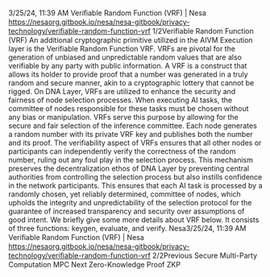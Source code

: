 3/25/24, 11:39 AM Veriﬁable Random Function (VRF) | Nesa
https://nesaorg.gitbook.io/nesa/nesa-gitbook/privacy-technology/veriﬁable-random-function-vrf 1/2Verifiable Random Function (VRF)
An additional cryptographic primitive utilized in the AIVM Execution layer is the Verifiable
Random Function  VRF . VRFs are pivotal for the generation of unbiased and unpredictable
random values that are also verifiable by any party with public information. A VRF is a
construct that allows its holder to provide proof that a number was generated in a truly
random and secure manner, akin to a cryptographic lottery that cannot be rigged.
On DNA Layer, VRFs are utilized to enhance the security and fairness of node selection
processes. When executing AI tasks, the committee of nodes responsible for these tasks
must be chosen without any bias or manipulation. VRFs serve this purpose by allowing for
the secure and fair selection of the inference committee. Each node generates a random
number with its private VRF key and publishes both the number and its proof. The
verifiability aspect of VRFs ensures that all other nodes or participants can independently
verify the correctness of the random number, ruling out any foul play in the selection
process.
This mechanism preserves the decentralization ethos of DNA Layer by preventing central
authorities from controlling the selection process but also instills confidence in the network
participants. This ensures that each AI task is processed by a randomly chosen, yet reliably
determined, committee of nodes, which upholds the integrity and unpredictability of the
selection protocol for the guarantee of increased transparency and security over
assumptions of good intent.
We briefly give some more details about VRF below. It consists of three functions: keygen,
evaluate, and verify.
Nesa3/25/24, 11:39 AM Veriﬁable Random Function (VRF) | Nesa
https://nesaorg.gitbook.io/nesa/nesa-gitbook/privacy-technology/veriﬁable-random-function-vrf 2/2Previous
Secure Multi-Party Computation  MPC 
Next
Zero-Knowledge Proof  ZKP 
